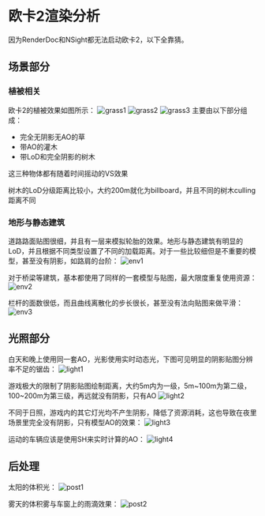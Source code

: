 # 欧卡2渲染分析

因为RenderDoc和NSight都无法启动欧卡2，以下全靠猜。

## 场景部分

### 植被相关

欧卡2的植被效果如图所示：
![grass1](./grass1.jpg)
![grass2](./grass2.jpg)
![grass3](./grass3.jpg)
主要由以下部分组成：

* 完全无阴影无AO的草
* 带AO的灌木
* 带LoD和完全阴影的树木

这三种物体都有随着时间摇动的VS效果

树木的LoD分级距离比较小，大约200m就化为billboard，并且不同的树木culling距离不同

### 地形与静态建筑

道路路面贴图很细，并且有一层来模拟轮胎的效果。地形与静态建筑有明显的LoD，并且根据不同类型设置了不同的加载距离。对于一些比较细但是不重要的模型，甚至没有阴影，如路肩的台阶：
![env1](./env1.jpg)

对于桥梁等建筑，基本都使用了同样的一套模型与贴图，最大限度重复使用资源：
![env2](./env2.jpg)

栏杆的面数很低，而且曲线离散化的步长很长，甚至没有法向贴图来做平滑：
![env3](./env3.jpg)

## 光照部分

白天和晚上使用同一套AO，光影使用实时动态光，下图可见明显的阴影贴图分辨率不足的锯齿：
![light1](./light1.jpg)

游戏极大的限制了阴影贴图绘制距离，大约5m内为一级，5m~100m为第二级，100~200m为第三级，再远就没有阴影，只有AO
![light2](./light2.jpg)

不同于日照，游戏内的其它灯光均不产生阴影，降低了资源消耗，这也导致在夜里场景里完全没有阴影，只有模型AO的效果：
![light3](./light3.jpg)

运动的车辆应该是使用SH来实时计算的AO：
![light4](./light4.jpg)

## 后处理

太阳的体积光：
![post1](./post1.jpg)

雾天的体积雾与车窗上的雨滴效果：
![post2](./post2.jpg)